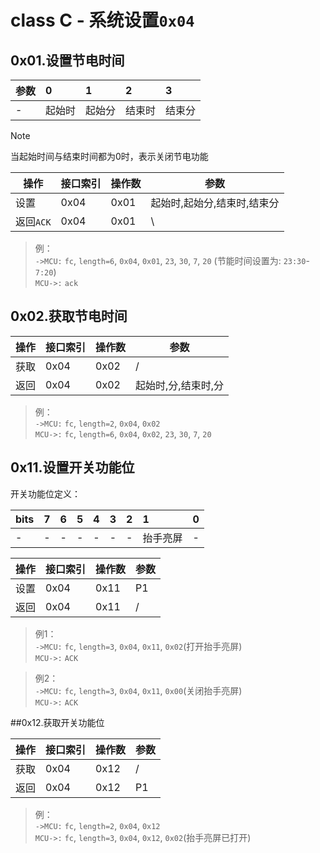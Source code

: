# class C - 系统设置`0x04`



## 0x01.设置节电时间

| 参数 | 0      | 1      | 2      | 3      |
| :--- | :----- | :----- | :----- | :----- |
| -    | 起始时 | 起始分 | 结束时 | 结束分 |

> [!NOTE]
> 当起始时间与结束时间都为0时，表示关闭节电功能

| 操作 | 接口索引 | 操作数  | 参数   |
| ---- | ---- | ---- | ---- |
| 设置 | 0x04 | 0x01 | 起始时,起始分,结束时,结束分 |
| 返回`ACK` | 0x04 | 0x01 | \ |

> 例：  
> `->MCU:` `fc`, `length=6`, `0x04`, `0x01`, `23`, `30`, `7`, `20`  (节能时间设置为: `23:30`-`7:20`)  
> `MCU->:` `ack`  



## 0x02.获取节电时间

| 操作 | 接口索引 | 操作数  | 参数   |
| ---- | ---- | ---- | ---- |
| 获取 | 0x04 | 0x02 | / |
| 返回 | 0x04 | 0x02 | 起始时,分,结束时,分 |

> 例：  
> `->MCU:` `fc`, `length=2`, `0x04`, `0x02`  
> `MCU->:` `fc`, `length=6`, `0x04`, `0x02`, `23`, `30`, `7`, `20`  



## 0x11.设置开关功能位

开关功能位定义：

| bits | 7    | 6    | 5    | 4    | 3    | 2    | 1        | 0    |
| :--- | :--- | :--- | :--- | :--- | :--- | :--- | :------- | :--- |
| -    | -    | -    | -    | -    | -    | -    | 抬手亮屏 | -    |

| 操作 | 接口索引 | 操作数 | 参数 |
| ---- | -------- | ------ | ---- |
| 设置 | 0x04     | 0x11   | P1   |
| 返回 | 0x04     | 0x11   | /    |

> 例1：  
> `->MCU:` `fc`, `length=3`, `0x04`, `0x11`, `0x02`(打开抬手亮屏)  
> `MCU->:` `ACK`  

> 例2：  
> `->MCU:` `fc`, `length=3`, `0x04`, `0x11`, `0x00`(关闭抬手亮屏)  
> `MCU->:` `ACK`  

##0x12.获取开关功能位

| 操作 | 接口索引 | 操作数 | 参数 |
| ---- | -------- | ------ | ---- |
| 获取 | 0x04     | 0x12   | /    |
| 返回 | 0x04     | 0x12   | P1   |

> 例：  
> `->MCU:` `fc`, `length=2`, `0x04`, `0x12`  
> `MCU->:` `fc`, `length=3`, `0x04`, `0x12`, `0x02`(抬手亮屏已打开)
